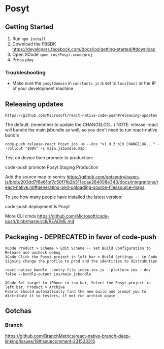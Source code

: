 # Posyt


## Getting Started

1. Run `npm install`
2. Download the FBSDK https://developers.facebook.com/docs/ios/getting-started/#download
3. Open XCode `open ios/Posyt.xcodeproj`
4. Press play

### Troubleshooting

- Make sure the `posytDomain` in `constants.js` is set to `localhost` or the IP of your development machine


## Releasing updates

	https://github.com/Microsoft/react-native-code-push#releasing-updates

The default: (remember to update the CHANGELOG...)
NOTE: release-react will bundle the main.jsbundle as well, so you don't need to run react-native bundle

	code-push release-react Posyt ios -m --des "v1.0.3 b19 CHANGELOG..." --rollout "100%" -s main.jsbundle.map

Test on device then promote to production:

  code-push promote Posyt Staging Production

Add the source map to sentry https://github.com/getsentry/raven-js/blob/203dd7f6e61bf7c50f7fb2b311ecae264098e343/docs/integrations/react-native.rst#generating-and-uploading-source-filessource-maps

To see how many people have installed the latest version:

  code-push deployment ls Posyt

More CLI cmds https://github.com/Microsoft/code-push/blob/master/cli/README.md


## Packaging - DEPRECATED in favor of code-push

	XCode Product > Scheme > Edit Scheme -- set Build Configuration to Release and uncheck debug
	XCode Click the Posyt project in left bar > Build Settings -- in Code Signing change the profile to prod and the identities to distrubution

	react-native bundle --entry-file index.ios.js --platform ios --dev false --bundle-output ios/main.jsbundle

	XCode Set target to iPhone in top bar, Select the Posyt project in left bar, Product > Archive
	Fabric should automatically find the new build and prompt you to distribute it to testers, if not run archive again


## Gotchas

### Branch
  https://github.com/BranchMetrics/react-native-branch-deep-linking/issues/18#issuecomment-231533316
